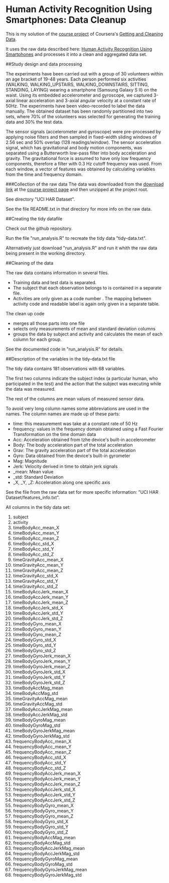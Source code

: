 
# Human Activity Recognition Using Smartphones: Data Cleanup
This is my solution of the
[course project](https://class.coursera.org/getdata-013/human_grading/view/courses/973500/assessments/3/submissions)
of Coursera's [Getting and Cleaning Data](https://www.coursera.org/course/getdata).

It uses the raw data described here:
[Human Activity Recognition Using Smartphones](http://archive.ics.uci.edu/ml/datasets/Human+Activity+Recognition+Using+Smartphones)
and processes it into a clean and aggregated data set.

##Study design and data processing

The experiments have been carried out with a group of 30 volunteers within an age bracket of 19-48 years.
Each person performed six activities (WALKING, WALKING_UPSTAIRS, WALKING_DOWNSTAIRS, SITTING, STANDING, LAYING) wearing 
a smartphone (Samsung Galaxy S II) on the waist. Using its embedded accelerometer and gyroscope, we captured 3-axial 
linear acceleration and 3-axial angular velocity at a constant rate of 50Hz. The experiments have been video-recorded to
label the data manually. The obtained dataset has been randomly partitioned into two sets, where 70% of the volunteers
was selected for generating the training data and 30% the test data. 

The sensor signals (accelerometer and gyroscope) were pre-processed by applying noise filters and then sampled in
fixed-width sliding windows of 2.56 sec and 50% overlap (128 readings/window). The sensor acceleration signal, which
has gravitational and body motion components, was separated using a Butterworth low-pass filter into body acceleration
and gravity. The gravitational force is assumed to have only low frequency components, therefore a filter with 
0.3 Hz cutoff frequency was used. From each window, a vector of features was obtained by calculating variables from the
time and frequency domain. 

###Collection of the raw data
The data was downloaded from the
 [download link](https://d396qusza40orc.cloudfront.net/getdata%2Fprojectfiles%2FUCI%20HAR%20Dataset.zip)
at the 
 [course project page](https://class.coursera.org/getdata-013/human_grading/view/courses/973500/assessments/3/submissions)
and then unzipped at the project root.

See directory "UCI HAR Dataset". 

See the file README.txt in that directory for more info on the raw data.
 
##Creating the tidy datafile
 
Check out the github repository.

Run the file "run_analysis.R" to recreate the tidy data "tidy-data.txt".

Alternatively just download "run_analysis.R" and run it whith the raw data being present in the working directory.
 
##Cleaning of the data

The raw data contains information in several files.

* Training data and test data is separated.
* The subject that each observation belongs to is contained in a separate file.
* Activities are only given as a code number . The mapping between activity code and readable label is again only
  given in a separate table.

The clean up code

* merges all those parts into one file
* selects only measurements of mean and standard deviation columns
* groups the data by subject and activity and calculates the mean of each column for each group.

See the documented code in "run_analysis.R" for details.
 
##Description of the variables in the tidy-data.txt file

The tidy data contains 181 observations with 68 variables.

The first two columns indicate the subject index (a particular human, who participated in the test) and the action
that the subject was executing while the data was measured.

The rest of the columns are mean values of measured sensor data.


To avoid very long column names some abbreviations are used in the names.
The column names are made up of these parts:
* time: this measurement was take at a constant rate of 50 Hz
* frequency: values in the frequency domain obtained using a Fast Fourier Transformation on the time domain data
* Acc: Acceleration  obtained from tzhe device's built-in accelerometer
* Body: The body acceleration part of the total acceleration
* Grav: The gravity acceleration part of the total acceleration
* Gyro: Data obtained from the device's built-in gyrometer
* Mag: Magnitude
* Jerk: Velocity derived in time to obtain jerk signals
* _mean: Mean value
* _std: Standard Deviation
* _X, _Y, _Z: Acceleration along one specific axis

See the file from the raw data set for more specific information: "UCI HAR Dataset/features_info.txt". 

All columns in the tidy data set:
  
 1. subject
 2. activity
 3. timeBodyAcc_mean_X
 4. timeBodyAcc_mean_Y
 5. timeBodyAcc_mean_Z
 6. timeBodyAcc_std_X
 7. timeBodyAcc_std_Y
 8. timeBodyAcc_std_Z
 9. timeGravityAcc_mean_X
10. timeGravityAcc_mean_Y
11. timeGravityAcc_mean_Z
12. timeGravityAcc_std_X
13. timeGravityAcc_std_Y
14. timeGravityAcc_std_Z
15. timeBodyAccJerk_mean_X
16. timeBodyAccJerk_mean_Y
17. timeBodyAccJerk_mean_Z
18. timeBodyAccJerk_std_X
19. timeBodyAccJerk_std_Y
20. timeBodyAccJerk_std_Z
21. timeBodyGyro_mean_X
22. timeBodyGyro_mean_Y
23. timeBodyGyro_mean_Z
24. timeBodyGyro_std_X
25. timeBodyGyro_std_Y
26. timeBodyGyro_std_Z
27. timeBodyGyroJerk_mean_X
28. timeBodyGyroJerk_mean_Y
29. timeBodyGyroJerk_mean_Z
30. timeBodyGyroJerk_std_X
31. timeBodyGyroJerk_std_Y
32. timeBodyGyroJerk_std_Z
33. timeBodyAccMag_mean
34. timeBodyAccMag_std
35. timeGravityAccMag_mean
36. timeGravityAccMag_std
37. timeBodyAccJerkMag_mean
38. timeBodyAccJerkMag_std
39. timeBodyGyroMag_mean
40. timeBodyGyroMag_std
41. timeBodyGyroJerkMag_mean
42. timeBodyGyroJerkMag_std
43. frequencyBodyAcc_mean_X
44. frequencyBodyAcc_mean_Y
45. frequencyBodyAcc_mean_Z
46. frequencyBodyAcc_std_X
47. frequencyBodyAcc_std_Y
48. frequencyBodyAcc_std_Z
49. frequencyBodyAccJerk_mean_X
50. frequencyBodyAccJerk_mean_Y
51. frequencyBodyAccJerk_mean_Z
52. frequencyBodyAccJerk_std_X
53. frequencyBodyAccJerk_std_Y
54. frequencyBodyAccJerk_std_Z
55. frequencyBodyGyro_mean_X
56. frequencyBodyGyro_mean_Y
57. frequencyBodyGyro_mean_Z
58. frequencyBodyGyro_std_X
59. frequencyBodyGyro_std_Y
60. frequencyBodyGyro_std_Z
61. frequencyBodyAccMag_mean
62. frequencyBodyAccMag_std
63. frequencyBodyAccJerkMag_mean
64. frequencyBodyAccJerkMag_std
65. frequencyBodyGyroMag_mean
66. frequencyBodyGyroMag_std
67. frequencyBodyGyroJerkMag_mean
68. frequencyBodyGyroJerkMag_std
